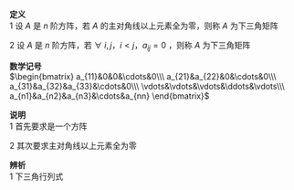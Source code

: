 **定义**  
1 设 $A$ 是 $n$ 阶方阵，若 $A$ 的主对角线以上元素全为零，则称 $A$ 为下三角矩阵  
  
2 设 $A$ 是 $n$ 阶方阵，若 $\forall\ i,j，i<j，a_{ij}=0$ ，则称 $A$ 为下三角矩阵  
  
**数学记号**  
 $\begin{bmatrix}  
a_{11}&0&0&\cdots&0\\\   
a_{21}&a_{22}&0&\cdots&0\\\   
a_{31}&a_{32}&a_{33}&\cdots&0\\\   
\vdots&\vdots&\vdots&\ddots&\vdots\\\   
a_{n1}&a_{n2}&a_{n3}&\cdots&a_{nn}  
\end{bmatrix}$   
  
**说明**  
1 首先要求是一个方阵  
  
2 其次要求主对角线以上元素全为零  
  
**辨析**  
1 下三角行列式  
